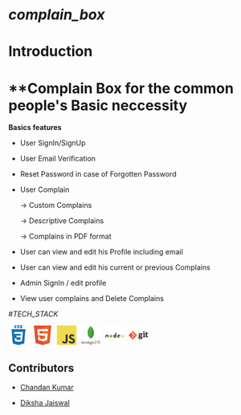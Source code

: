 # _complain_box_ #

# Introduction

# **Complain Box for the common people's Basic neccessity

**Basics features**

* User SignIn/SignUp

* User Email Verification

* Reset Password in case of Forgotten Password

* User Complain

  -> Custom Complains
  
  -> Descriptive Complains
  
  -> Complains in PDF format
  
  
* User can  view and edit his Profile including email

* User can view and edit his current or previous Complains

* Admin SignIn / edit profile

* View user complains and Delete Complains 



#_TECH_STACK_

<div>
  <img src="https://github.com/devicons/devicon/blob/master/icons/css3/css3-plain-wordmark.svg"  title="CSS3" alt="CSS" width="40" height="40"/>&nbsp;
  <img src="https://github.com/devicons/devicon/blob/master/icons/html5/html5-original.svg" title="HTML5" alt="HTML" width="40" height="40"/>&nbsp;
  <img src="https://github.com/devicons/devicon/blob/master/icons/javascript/javascript-original.svg" title="JavaScript" alt="JavaScript" width="40" height="40"/>&nbsp;
  <img src="https://github.com/devicons/devicon/blob/master/icons/mongodb/mongodb-original-wordmark.svg" title="MongoDb"  alt="MongoDb" width="40" height="40"/>&nbsp;
  <img src="https://github.com/devicons/devicon/blob/master/icons/nodejs/nodejs-original-wordmark.svg" title="NodeJS" alt="NodeJS" width="40" height="40"/>&nbsp;
  <img src="https://github.com/devicons/devicon/blob/master/icons/git/git-original-wordmark.svg" title="Git" **alt="Git" width="40" height="40"/>
</div>

## Contributors ##

* [Chandan Kumar](https://github.com/chandan181singh)

* [Diksha Jaiswal](https://github.com/dikshajaiswal855)


 
